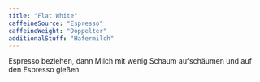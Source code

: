 ```yaml
---
title: "Flat White"
caffeineSource: "Espresso"
caffeineWeight: "Doppelter"
additionalStuff: "Hafermilch"
---
```


Espresso beziehen, dann Milch mit wenig Schaum aufschäumen und auf den Espresso gießen.
